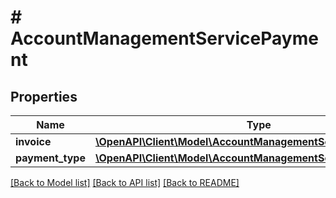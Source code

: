 # # AccountManagementServicePayment

## Properties

Name | Type | Description | Notes
------------ | ------------- | ------------- | -------------
**invoice** | [**\OpenAPI\Client\Model\AccountManagementServiceInvoice**](AccountManagementServiceInvoice.md) |  | [optional]
**payment_type** | [**\OpenAPI\Client\Model\AccountManagementServicePaymentType**](AccountManagementServicePaymentType.md) |  | [optional]

[[Back to Model list]](../../README.md#models) [[Back to API list]](../../README.md#endpoints) [[Back to README]](../../README.md)
